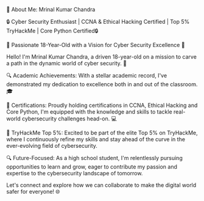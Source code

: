 💫 About Me:
Mrinal Kumar Chandra

🔒 Cyber Security Enthusiast | CCNA & Ethical Hacking Certified | Top 5% TryHackMe | Core Python Certified🔒

🌟 Passionate 18-Year-Old with a Vision for Cyber Security Excellence 🌟

Hello! I'm Mrinal Kumar Chandra, a driven 18-year-old on a mission to carve a path in the dynamic world of cyber security. 🚀

🔍 Academic Achievements: With a stellar academic record, I've demonstrated my dedication to excellence both in and out of the classroom. 🎓

💼 Certifications: Proudly holding certifications in CCNA, Ethical Hacking and Core Python, I'm equipped with the knowledge and skills to tackle real-world cybersecurity challenges head-on. 💻

🔐 TryHackMe Top 5%: Excited to be part of the elite Top 5% on TryHackMe, where I continuously refine my skills and stay ahead of the curve in the ever-evolving field of cybersecurity.

🔍 Future-Focused: As a high school student, I'm relentlessly pursuing opportunities to learn and grow, eager to contribute my passion and expertise to the cybersecurity landscape of tomorrow.

Let's connect and explore how we can collaborate to make the digital world safer for everyone! 🌐
